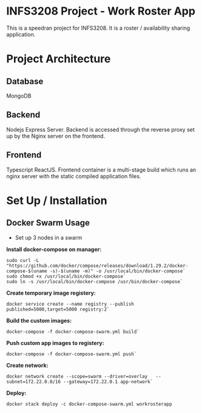 # INFS3208 Project - Work Roster App
This is a speedran project for INFS3208. It is a roster / availability sharing application.

# Project Architecture
## Database
MongoDB


## Backend
Nodejs Express Server. Backend is accessed through the reverse proxy set up by the Nginx server on the frontend.

## Frontend
Typescript ReactJS. Frontend container is a multi-stage build which runs an nginx server with the static compiled application files.


# Set Up / Installation
## Docker Swarm Usage
* Set up 3 nodes in a swarm


**Install docker-compose on manager:**
```
sudo curl -L "https://github.com/docker/compose/releases/download/1.29.2/docker-compose-$(uname -s)-$(uname -m)" -o /usr/local/bin/docker-compose`
sudo chmod +x /usr/local/bin/docker-compose`
sudo ln -s /usr/local/bin/docker-compose /usr/bin/docker-compose`
```

**Create temporary image registery:**
```
docker service create --name registry --publish published=5000,target=5000 registry:2`
```

**Build the custom images:**
```
docker-compose -f docker-compose-swarm.yml build`
```

**Push custom app images to registery:**
```
docker-compose -f docker-compose-swarm.yml push`
```

**Create network:**
```
docker network create --scope=swarm --driver=overlay   --subnet=172.22.0.0/16 --gateway=172.22.0.1 app-network`
```
**Deploy:**
```
docker stack deploy -c docker-compose-swarm.yml workrosterapp
```
